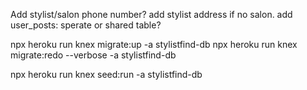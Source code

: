 Add stylist/salon phone number?
add stylist address if no salon.
add user_posts: sperate or shared table?

npx heroku run knex migrate:up -a stylistfind-db
npx heroku run knex migrate:redo --verbose -a stylistfind-db

npx heroku run knex seed:run -a stylistfind-db
